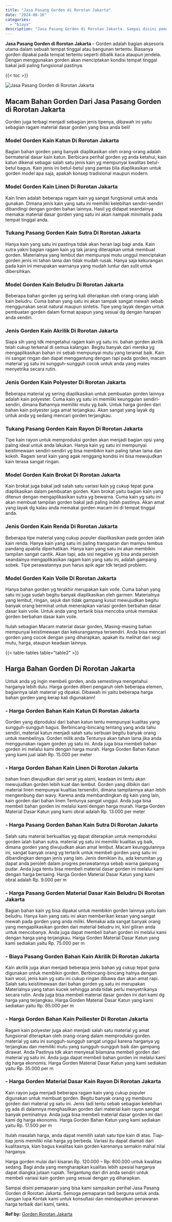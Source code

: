 ```yaml
---
title: "Jasa Pasang Gorden di Rorotan Jakarta"
date: "2024-08-16"
categories: 
  - "biaya"
description: "Jasa Pasang Gorden di Rorotan Jakarta. Sampai disini pemaparan yang bisa kami sampaikan perihal Jasa Pasang Gorden di Rorotan Jakarta. Semoga pemaparan tadi..."
---
```


**Jasa Pasang Gorden di Rorotan Jakarta** – Gorden adalah bagian aksesoris utama dalam sebuah tempat tinggal atau bangunan tertentu. Biasanya gorden dipakai pada tempat tertentu seperti dibalik kaca ataupun jendela. Dengan menggunakan gorden akan menciptakan kondisi tempat tinggal bakal jadi paling fungsional pastinya.

{{< toc >}}

![Jasa Pasang Gorden di Rorotan Jakarta](/images/pasang-gorden-murah05.png)

## Macam Bahan Gorden Dari Jasa Pasang Gorden di Rorotan Jakarta

Gorden juga terbagi menjadi sebagian jenis tipenya, dibawah ini yaitu sebagian ragam material dasar gorden yang bisa anda beli!

### Model Gorden Kain Katun Di Rorotan Jakarta

Bagian bahan gorden yang banyak diaplikasikan oleh orang-orang adalah bermaterial dasar kain katun. Berbicara perihal gorden yg anda ketahui, kain katun dikenal sebagai salah satu jenis kain yg mempunyai kwalitas betul-betul bagus. Kain jenis ini betul-betul yang pantas bila diaplikasikan untuk gorden model apa saja, apakah konsep tradisional maupun modern.

### Model Gorden Kain Linen Di Rorotan Jakarta

Kain linen adalah beberapa ragam kain yg sangat fungsional untuk anda gunakan. Dimana jenis kain yang satu ini memiliki kelebihan sendiri-sendiri dibandingi dengan gorden bahan lainnya. Hasil yg didapat seandainya memakai material dasar gorden yang satu ini akan nampak minimalis pada tempat tinggal anda.

### Tukang Pasang Gorden Kain Sutra Di Rorotan Jakarta

Hanya kain yang satu ini pastinya tidak akan heran lagi bagi anda. Kain sutra yakni bagian ragam kain yg tak jarang diterapkan untuk membuat gorden. Materialnya yang lembut dan mempunyai mutu unggul menciptakan gorden jenis ini tahan lama dan tidak mudah rusak. Hanya saja kekurangan pada kain ini merupakan warnanya yang mudah luntur dan sulit untuk dibersihkan.

### Model Gorden Kain Beludru Di Rorotan Jakarta

Beberapa bahan gorden yg sering kali diterapkan oleh orang-orang ialah kain beludru. Cuma bahan yang satu ini akan tampak sangat mewah sebab menggunakan serat natural maupun sintetis. Tipe yang layak dengan untuk pembuatan gorden dalam format apapun yang sesuai dg dengan harapan anda sendiri.

### Jenis Gorden Kain Akrilik Di Rorotan Jakarta

Siapa sih yang tdk mengetahui ragam kain yg satu ini. bahan gorden akrilik telah cukup terkenal di semua kalangan. Begitu banyak dari mereka yg mengaplikasikan bahan ini sebab mempunyai mutu yang teramat baik. Kain ini sangat ringan dan dapat menggantung dengan rapi pada gorden, macam material yg satu ini sungguh-sungguh cocok untuk anda yang males menyetrika secara rutin.

### Jenis Gorden Kain Polyester Di Rorotan Jakarta

Beberapa material yg sering diaplikasikan untuk pembuatan gorden lainnya adalah kain polyester. Cuma kain yg satu ini memiliki keunggulan sendiri-sendiri, dimana Bahannya memiliki mutu yg baik. Untuk harga gorden dari bahan kain polyester juga amat terjangkau. Akan sangat yang layak dg untuk anda yg sedang mencari gorden terjangkau.

### Tukang Pasang Gorden Kain Rayon Di Rorotan Jakarta

Tipe kain rayon untuk memproduksi gorden akan menjadi bagian opsi yang paling ideal untuk anda lakukan. Hanya kain yg satu ini mempunyai keistimewaan sendiri-sendiri yg bisa membikin kain paling tahan lama dan kokoh. Ragam serat kain yang agak renggang kondisi ini bisa mewujudkan kain terasa sangat ringan.

### Model Gorden Kain Brokat Di Rorotan Jakarta

Kain brokat juga bakal jadi salah satu variasi kain yg cukup tepat guna diaplikasikan dalam pembuatan gorden. Kain brokat yaitu bagian kain yang ditenun dengan mengaplikasikan sutra yg bewarna. Cuma kain yg satu ini akan membuat tampilan gorden bakal jadi paling indah pastinya. Akan amat yang layak dg kalau anda memakai gorden macam ini di tempat tinggal anda.

### Jenis Gorden Kain Renda Di Rorotan Jakarta

Beberapa tipe material yang cukup populer diaplikasikan pada gorden ialah kain renda. Hanya kain yang satu ini paling transparan dan mampu tembus pandang apabila diperhatikan. Hanya kain yang satu ini akan membikin tampilan sangat cantik. Akan tapi, ada sisi negative yg bisa anda peroleh seandainya mengaplikasikan ragam kain yang satu ini, adalah gampang sobek. Tipe perawatannya pun harus apik agar tdk terjadi problem.

### Model Gorden Kain Voile Di Rorotan Jakarta

Hanya bahan gorden yg terakhir merupakan kain voile. Cuma bahan yang satu ini juga sudah begitu banyak diaplikasikan oleh garmen. Materialnya yang lembut, ringan, sejuk dan tidak gampang kusut mewujudkan begitu banyak orang berminat untuk menerapkan variasi gorden berbahan dasar dasar kain voile. Untuk anda yang tertarik bisa mencoba untuk memakai gorden berbahan dasar kain voile.

Itulah sebagian Macam material dasar gorden, Masing-masing bahan mempunyai keistimewaan dan kekurangannya tersendiri. Anda bisa mencari gorden yang cocok dengan yang diharapkan, apakah itu melihat dari segi mutu, harga, ataupun keadaan lainnya.

{{< table-tables table="table2" >}}

## Harga Bahan Gorden Di Rorotan Jakarta

Untuk anda yg ingin membeli gorden, anda semestinya mengetahui harganya lebih dulu. Harga gorden diberi pengaruh oleh beberapa elemen, bagiannya ialah material yg dipakai. Dibawah ini yaitu beberapa harga bahan gorden yang kerap kali digunakann!

### \- Harga Gorden Bahan Kain Katun Di Rorotan Jakarta

Gorden yang diproduksi dari bahan katun tentu mempunyai kualitas yang sungguh-sungguh bagus. Berbincang-bincang tentang yang anda tahu sendiri, material katun menjadi salah satu serbuan begitu banyak orang untuk membelinya. Gorden milik anda Tentunya akan tahan lama jika anda menggunakan ragam gorden yg satu ini. Anda juga bisa membeli bahan gorden ini melalui kami dengan harga murah. Harga Gorden Bahan Katun yang kami jual ialah Rp. 15.000 per meter

### \- Harga Gorden Bahan Kain Linen Di Rorotan Jakarta

bahan linen diwujudkan dari serat yg alami, keadaan ini tentu akan mewujudkan gorden lebih kuat dan lembut. Gorden yang dibikin dari material linen mempunyai kualtias tersendiri, dimana tampilannya akan lebih mengembung dan wavy. Karena anda membandingkan dg kain yang lain, kain gorden dari bahan linen Tentunya sangat unggul. Anda juga bisa membeli bahan gorden ini melalui kami dengan harga murah. Harga Gorden Material Dasar Katun yang kami obral adalah Rp. 13.000 per meter

### \- Harga Pasang Gorden Bahan Kain Sutra Di Rorotan Jakarta

Salah satu material berkualtias yg dapat diterapkan untuk memproduksi gorden ialah bahan sutra. material yg satu ini memiliki kualitas yg baik, dimana gorden yang diwujudkan akan amat lembut. Macam keunggulannya ini, sangat banyak orang yg tertarik untuk membeli gorden yang satu ini dibandingkan dengan jenis yang lain. Jenis demikian itu, ada kerumitan yg dapat anda peroleh dalam progres perawatannya sebab warna gampang pudar. Anda juga tentu bisa membeli material dasar gorden ini melalui kami dengan harga bersaing. Harga Gorden Material Dasar Katun yang kami obral adalah Rp. 9.000 per m

### \- Harga Pasang Gorden Material Dasar Kain Beludru Di Rorotan Jakarta

Bagian bahan kain yg bisa dipakai untuk membikin gorden lainnya yaitu kain beludru. Hanya kain yang satu ini akan memberikan kesan yang sangat mewah pada gorden yang anda miliki. Memakai ada sangat banyak orang yang mengaplikasikan gorden dari material beludru ini, kini giliran anda untuk mencobanya. Anda juga dapat membeli bahan gorden ini melalui kami dengan harga yang terjangkau. Harga Gorden Material Dasar Katun yang kami sediakan yaitu Rp. 75.000 per m

### \- Biaya Pasang Gorden Bahan Kain Akrilik Di Rorotan Jakarta

Kain akrilik juga akan menjadi beberapa jenis bahan yg cukup tepat guna digunakan untuk membikin gorden. Berbincang-bincang halnya dengan kain wool, jenis kain yg satu ini cukup ringan dibawa dan akan amat rapi. Salah satu keistimewaan dari bahan gorden yg satu ini merupakan Materialnya yang tahan kucek sehingga anda tidak perlu menyetrikanya secara rutin. Anda juga bisa membeli material dasar gorden ini dari kami dg harga yang terjangkau. Harga Gorden Material Dasar Katun yang kami sediakan yaitu Rp. 85.000 per m

### \- Harga Gorden Bahan Kain Poiliester Di Rorotan Jakarta

Ragam kain polyester juga akan menjadi salah satu material yg amat fungsional diterapkan oleh orang-orang dalam memproduksi gorden. material yg satu ini sungguh-sungguh sangat unggul karena harganya yg terjangkau dan memiliki mutu yang sungguh-sungguh baik dan gampang dirawat. Anda Pastinya tdk akan menyesal bilamana membeli gorden dari material yg satu ini. Anda juga dapat membeli bahan gorden ini melalui kami dg harga ekonomis. Harga Gorden Material Dasar Katun yang kami sediakan yaitu Rp. 35.000 per m

### \- Harga Gorden Material Dasar Kain Rayon Di Rorotan Jakarta

Kain rayon juga menjadi beberapa ragam kain yang cukup populer digunakan untuk membuat gorden. Begitu banyak orang yg memburu gorden dari material yg satu ini. Jenis tadi tentu sebab sebagian kelebihan yg ada di dalamnya menghasilkan gorden dari material kain rayon sangat banyak peminatnya. Anda juga bisa membeli material dasar gorden ini dari kami dg harga ekonomis. Harga Gorden Bahan Katun yang kami sediakan yaitu Rp. 17.500 per m

Itulah masalah harga, anda dapat memilih salah satu tipe kain di atas. Tiap-tiap jenis memiliki nilai harga yg berbeda. Variasi itu dapat diamati dari kualitasnya, kian bagus kwalitas kain gorden karenanya semakin mahal nilai harganya.

Harga gorden mulai dari kisaran Rp. 120.000 – Rp. 800.000 untuk kwalitas sedang. Bagi anda yang mengharapkan kualitas lebih spesial harganya dapat diangka jutaan rupiah. Tergantung dari diri anda sendiri untuk membeli variasi kain gorden yang sesuai dengan yg diharapkan.

Sampai disini pemaparan yang bisa kami sampaikan perihal Jasa Pasang Gorden di Rorotan Jakarta. Semoga pemaparan tadi berguna untuk anda. Jangan lupa Kontak kami untuk konsultasi dan mendapatkan penawaran harga terbaik dari kami, tanks.

**Ref by:**  [Gorden  Rorotan Jakarta](https://id.wikipedia.org/wiki/Gorden)
